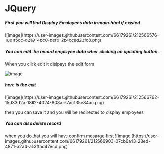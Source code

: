 # JQuery
<h5>First you will find Display Employees data in main.html if existed</h5>
![image](https://user-images.githubusercontent.com/66179261/212566576-10e1f5cc-d2a9-4bc0-bef6-2b4ccad23fc8.png)

<h5>You can edit the record employee data when clicking on updating button.</h5>
When you click edit it dislpays the edit form

![image](https://user-images.githubusercontent.com/66179261/212566684-798e27a5-56d3-44cb-b68f-b35b969064ae.png)
<h5>here is the edit </h5>
![image](https://user-images.githubusercontent.com/66179261/212566762-15d33d2a-1862-4024-803a-67ac135e84ac.png)

then you can save it and you will be redirected to display employees

<h5>You can also delete record</h5>
when you do that you will have confirm mesaage first 
![image](https://user-images.githubusercontent.com/66179261/212566903-07cb6a43-28ed-4871-a2a4-a53ffad47ecd.png)

